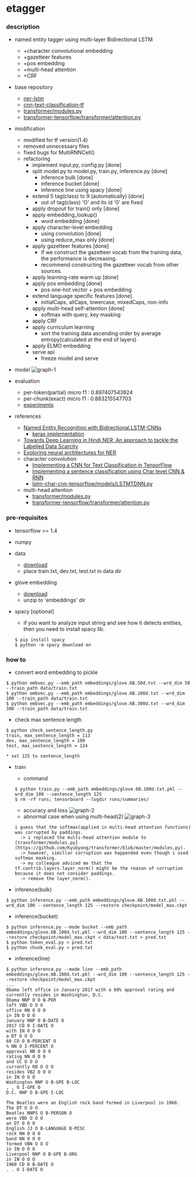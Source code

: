 etagger
====

### description

- named entity tagger using multi-layer Bidirectional LSTM
  - +character convolutional embedding
  - +gazetteer features
  - +pos embedding
  - +multi-head attention
  - +CRF

- base repository
  - [ner-lstm](https://github.com/monikkinom/ner-lstm)
  - [cnn-text-classification-tf](https://github.com/dennybritz/cnn-text-classification-tf/blob/master/text_cnn.py)
  - [transformer/modules.py](https://github.com/Kyubyong/transformer/blob/master/modules.py)
  - [transformer-tensorflow/transformer/attention.py](https://github.com/DongjunLee/transformer-tensorflow/blob/master/transformer/attention.py)

- modification
  - modified for tf version(1.4)
  - removed unnecessary files
  - fixed bugs for MultiRNNCell()
  - refactoring
    - implement input.py, config.py [done]
    - split model.py to model.py, train.py, inference.py [done]
      - inference bulk [done]
      - inference bucket [done]
      - inference line using spacy [done]
    - extend 5 tag(class) to 9 (automatically) [done]
      - out of tag(class) 'O' and its id '0' are fixed
    - apply dropout for train() only [done]
    - apply embedding_lookup()
      - word embedding [done]
    - apply character-level embedding
      - using convolution [done]
      - using reduce_max only [done]
    - apply gazetteer features [done]
      - if we construct the gazetteer vocab from the training data, the performance is decreasing.
      - recommend constructing the gazetteer vocab from other sources.
    - apply learning-rate warm up [done]
    - apply pos embedding [done]
      - pos one-hot vector + pos embedding
    - extend language specific features [done]
      - initialCaps, allCaps, lowercase, mixedCaps, non-info
    - apply multi-head self-attention [done]
      - softmax with query, key masking
    - apply CRF
    - apply curriculum learning
      - sort the training data ascending order by average entropy(calculated at the end of layers) 
    - apply ELMO embedding
    - serve api
      - freeze model and serve

- model
  ![graph-1](https://raw.githubusercontent.com/dsindex/etagger/master/etc/graph-1.png)

- evaluation
  - per-token(partial) micro f1 : 0.897407543924
  - per-chunk(exact)   micro f1 : 0.883215547703
  - [experiments](https://github.com/dsindex/etagger/blob/master/README_DEV.md)

- references
  - [Named Entity Recognition with Bidirectional LSTM-CNNs](https://www.aclweb.org/anthology/Q16-1026)
    - [keras implementation](https://github.com/kamalkraj/Named-Entity-Recognition-with-Bidirectional-LSTM-CNNs)
  - [Towards Deep Learning in Hindi NER: An approach to tackle the Labelled Data Scarcity](https://arxiv.org/pdf/1610.09756.pdf)
  - [Exploring neural architectures for NER](https://web.stanford.edu/class/cs224n/reports/6896582.pdf)
  - character convolution
    - [Implementing a CNN for Text Classification in TensorFlow](http://www.wildml.com/2015/12/implementing-a-cnn-for-text-classification-in-tensorflow/)
    - [Implementing a sentence classification using Char level CNN & RNN](https://github.com/cuteboydot/Sentence-Classification-using-Char-CNN-and-RNN)
    - [lstm-char-cnn-tensorflow/models/LSTMTDNN.py](https://github.com/carpedm20/lstm-char-cnn-tensorflow/blob/master/models/LSTMTDNN.py)
  - multi-head attention
    - [transformer/modules.py](https://github.com/Kyubyong/transformer/blob/master/modules.py)
    - [transformer-tensorflow/transformer/attention.py](https://github.com/DongjunLee/transformer-tensorflow/blob/master/transformer/attention.py)

### pre-requisites

- tensorflow >= 1.4

- numpy

- data
  - [download](https://github.com/mxhofer/Named-Entity-Recognition-BidirectionalLSTM-CNN-CoNLL/tree/master/data) 
  - place train.txt, dev.txt, test.txt in data dir

- glove embedding
  - [download](http://nlp.stanford.edu/data/glove.6B.zip)
  - unzip to 'embeddings' dir

- spacy [optional]
  - if you want to analyze input string and see how it detects entities, then you need to install spacy lib.
  ```
  $ pip install spacy
  $ python -m spacy download en
  ```

### how to 

- convert word embedding to pickle
```
$ python embvec.py --emb_path embeddings/glove.6B.50d.txt --wrd_dim 50 --train_path data/train.txt
$ python embvec.py --emb_path embeddings/glove.6B.100d.txt --wrd_dim 100 --train_path data/train.txt
$ python embvec.py --emb_path embeddings/glove.6B.300d.txt --wrd_dim 300 --train_path data/train.txt
```

- check max sentence length
```
$ python check_sentence_length.py
train, max_sentence_length = 113
dev, max_sentence_length = 109
test, max_sentence_length = 124

* set 125 to sentence_length
```

- train
  - command
  ```
  $ python train.py --emb_path embeddings/glove.6B.100d.txt.pkl --wrd_dim 100 --sentence_length 125
  $ rm -rf runs; tensorboard --logdir runs/summaries/
  ```
  - accuracy and loss
  ![graph-2](https://raw.githubusercontent.com/dsindex/etagger/master/etc/graph-2.png)
  - abnormal case when using multi-head(2)
  ![graph-3](https://raw.githubusercontent.com/dsindex/etagger/master/etc/graph-3.png)
  ```
  i guess that the softmax(applied in multi-head attention functions) was corrupted by paddings.
    -> i replaced the multi-head attention module to [transformer/modules.py](https://github.com/Kyubyong/transformer/blob/master/modules.py).
    -> however, simillar corruption was happended even though i used softmax masking.
    -> my colleague adviced me that the tf.contrib.layers.layer_norm() might be the reason of corruption because it does not consider paddings.
    -> remove the layer_norm().
  ```

- inference(bulk)
```
$ python inference.py --emb_path embeddings/glove.6B.100d.txt.pkl --wrd_dim 100 --sentence_length 125 --restore checkpoint/model_max.ckpt
```

- inference(bucket)
```
$ python inference.py --mode bucket --emb_path embeddings/glove.6B.100d.txt.pkl --wrd_dim 100 --sentence_length 125 --restore checkpoint/model_max.ckpt < data/test.txt > pred.txt
$ python token_eval.py < pred.txt
$ python chunk_eval.py < pred.txt
```

- inference(line)
```
$ python inference.py --mode line --emb_path embeddings/glove.6B.100d.txt.pkl --wrd_dim 100 --sentence_length 125 --restore checkpoint/model_max.ckpt
...
Obama left office in January 2017 with a 60% approval rating and currently resides in Washington, D.C.
Obama NNP O O B-PER
left VBD O O O
office NN O O O
in IN O O O
January NNP O B-DATE O
2017 CD O I-DATE O
with IN O O O
a DT O O O
60 CD O B-PERCENT O
% NN O I-PERCENT O
approval NN O O O
rating NN O O O
and CC O O O
currently RB O O O
resides VBZ O O O
in IN O O O
Washington NNP O B-GPE B-LOC
, , O I-GPE O
D.C. NNP O B-GPE I-LOC

The Beatles were an English rock band formed in Liverpool in 1960.
The DT O O O
Beatles NNPS O B-PERSON O
were VBD O O O
an DT O O O
English JJ O B-LANGUAGE B-MISC
rock NN O O O
band NN O O O
formed VBN O O O
in IN O O O
Liverpool NNP O B-GPE B-ORG
in IN O O O
1960 CD O B-DATE O
. . O I-DATE O
```

